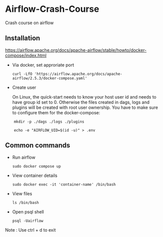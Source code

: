 # Airflow-Crash-Course
Crash course on airflow

## Installation

https://airflow.apache.org/docs/apache-airflow/stable/howto/docker-compose/index.html

- Via docker, set approriate port

    ```curl -LfO 'https://airflow.apache.org/docs/apache-airflow/2.5.3/docker-compose.yaml'```

- Create user

    On Linux, the quick-start needs to know your host user id and needs to have group id set to 0. Otherwise the files created in dags, logs and plugins will be created with root user ownership. You have to make sure to configure them for the docker-compose:

```
    mkdir -p ./dags ./logs ./plugins

    echo -e "AIRFLOW_UID=$(id -u)" > .env
```

## Common commands

- Run airflow

    ```sudo docker compose up```

- View container details

    ```sudo docker exec -it 'container-name' /bin/bash```

- View files

    ```ls /bin/bash```

- Open psql shell

    ```psql -Uairflow```
    
Note : Use ctrl + d to exit

